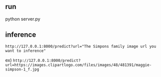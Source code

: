 ## run

python server.py

## inference

```http://127.0.0.1:8000/predict?url="The Simpons family image url you want to inference"```

ex)
```http://127.0.0.1:8000/predict?url=https://images.clipartlogo.com/files/images/48/481391/maggie-simpson-1_f.jpg```

